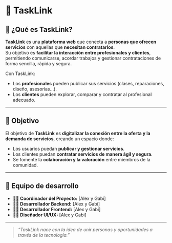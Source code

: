 # 💼 TaskLink

## 🧩 ¿Qué es TaskLink?
**TaskLink** es una **plataforma web** que conecta a **personas que ofrecen servicios** con aquellas que **necesitan contratarlos**.  
Su objetivo es **facilitar la interacción entre profesionales y clientes**, permitiendo comunicarse, acordar trabajos y gestionar contrataciones de forma sencilla, rápida y segura.

Con TaskLink:
- Los **profesionales** pueden publicar sus servicios (clases, reparaciones, diseño, asesorías…).  
- Los **clientes** pueden explorar, comparar y contratar al profesional adecuado.

---

## 🚀 Objetivo
El objetivo de **TaskLink** es **digitalizar la conexión entre la oferta y la demanda de servicios**, creando un espacio donde:
- Los usuarios puedan **publicar y gestionar servicios**.  
- Los clientes puedan **contratar servicios de manera ágil y segura**.  
- Se fomente la **colaboración y la valoración** entre miembros de la comunidad.

---

## 👥 Equipo de desarrollo
- 👨‍💼 **Coordinador del Proyecto:** [Alex y Gabi]  
- 🧑‍💻 **Desarrollador Backend:** [Alex y Gabi]   
- 👩‍💻 **Desarrollador Frontend:** [Alex y Gabi]  
- 🧑‍🎨 **Diseñador UI/UX:** [Alex y Gabi] 

---

> *“TaskLink nace con la idea de unir personas y oportunidades a través de la tecnología.”*
